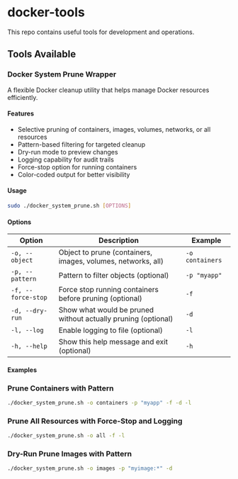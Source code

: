 # docker-tools

This repo contains useful tools for development and operations.

## Tools Available


### Docker System Prune Wrapper

A flexible Docker cleanup utility that helps manage Docker resources efficiently.

#### Features

* Selective pruning of containers, images, volumes, networks, or all resources
* Pattern-based filtering for targeted cleanup
* Dry-run mode to preview changes
* Logging capability for audit trails
* Force-stop option for running containers
* Color-coded output for better visibility

#### Usage

```bash
sudo ./docker_system_prune.sh [OPTIONS]
```

#### Options

| Option | Description | Example |
| --- | --- | --- |
| `-o, --object` | Object to prune (containers, images, volumes, networks, all) | `-o containers` |
| `-p, --pattern` | Pattern to filter objects (optional) | `-p "myapp"` |
| `-f, --force-stop` | Force stop running containers before pruning (optional) | `-f` |
| `-d, --dry-run` | Show what would be pruned without actually pruning (optional) | `-d` |
| `-l, --log` | Enable logging to file (optional) | `-l` |
| `-h, --help` | Show this help message and exit (optional) | `-h` |

#### Examples

### Prune Containers with Pattern

```bash
./docker_system_prune.sh -o containers -p "myapp" -f -d -l
```

### Prune All Resources with Force-Stop and Logging

```bash
./docker_system_prune.sh -o all -f -l
```

### Dry-Run Prune Images with Pattern

```bash
./docker_system_prune.sh -o images -p "myimage:*" -d
```
